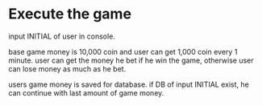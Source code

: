 # Execute the game
input INITIAL of user in console.

base game money is 10,000 coin and user can get 1,000 coin every 1 minute.
user can get the money he bet if he win the game,
otherwise user can lose money as much as he bet.

users game money is saved for database.
if DB of input INITIAL exist, he can continue with last amount of game money.
